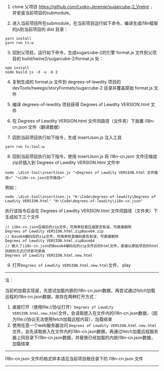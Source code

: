 

1. clone 父项目 https://github.com/Lyoko-Jeremie/sugarcube-2_Vrelnir ， 并安装当前项目的submodule，

2. 进入当前项目所在submodule，在当前项目运行如下命令，编译生成i18n框架的js到当前项目的 dist 目录：

```shell
yarn install
yarn run ts:w
```

3. 回到父项目，运行如下命令，生成sugarcube-2的引擎 format.js 文件到父项目的 build/twine2/sugarcube-2/format.js 处：

```shell
npm install
node build.js -d -u -b 2
```

4. 复制生成的 format.js 文件到 degrees-of-lewdity 项目的 devTools/tweego/storyFormats/sugarcube-2 目录并覆盖原始 format.js 文件

5. 编译 degrees-of-lewdity 项目获得 Degrees of Lewdity VERSION.html 文件

6. 在 Degrees of Lewdity VERSION.html 文件同路径（文件夹）下放置 i18n-cn.json 文件（翻译数据）
7. 回到当前项目执行如下指令，生成 insertJson.js 注入工具

```shell
yarn run ts:tool:w
```

8. 回到当前项目执行如下指令，使用 insertJson.js 将 i18n-cn.json 文件压缩成zip并插入到 Degrees of Lewdity VERSION.html 文件中

```shell
node .\dist-tool\insertJson.js "<Degrees of Lewdity VERSION.html 文件路径>" "<i18n-cn.json文件路径>"
```
例如：
```shell
node .\dist-tool\insertJson.js "H:\Code\degrees-of-lewdity\Degrees of Lewdity VERSION.html" "H:\Code\degrees-of-lewdity\i18n-cn.json"
```
执行该指令后会在 Degrees of Lewdity VERSION.html 文件同路径（文件夹）下生成如下三个文件
```
// i18n-cn.json压缩后的zip文件，可用来检查压缩是否有误，可直接删除
Degrees of Lewdity VERSION.html.zipBase64.zip
// Base64编码后的zip文件，可用来检查编码是否有误，可直接删除
Degrees of Lewdity VERSION.html.zipBase64
// 嵌入了i18n-cn.json的Base64编码后的zip文件后的html文件，直接以原始项目的html同样的方式打开即可使用
Degrees of Lewdity VERSION.html.new.html
```
9. 打开`Degrees of Lewdity VERSION.html.new.html`文件， play

---

注：

当前的加载实现是，先尝试加载内嵌的i18n-cn.json数据，再尝试通过fetch加载远程的i18n-cn.json数据，故存在两种打开方式：

1. 直接打开（使用file://协议打开）`Degrees of Lewdity VERSION.html.new.html`文件，会读取嵌入在文件内的i18n-cn.json数据，（因为file://协议无法使用fetch加载远程内容），加载结束
2. 使用任意一个web服务器访问 `Degrees of Lewdity VERSION.html.new.html` 文件，会先读取嵌入在文件内的i18n-cn.json数据，再通过fetch加载远程服务器上同目录下i18n-cn.json数据，并替换已经加载的内嵌i18n-cn.json数据，加载结束


---

i18n-cn.json 文件的格式样本请见当前项目根目录下的 i18n-cn.json 文件

---




